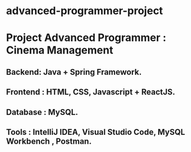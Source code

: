 # advanced-programmer-project
# Project Advanced Programmer : Cinema Management 
## Backend: Java + Spring Framework.
## Frontend : HTML, CSS, Javascript + ReactJS.
## Database : MySQL.
## Tools : IntelliJ IDEA, Visual Studio Code, MySQL Workbench , Postman.

